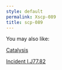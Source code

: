 ```yaml
---
style: default
permalink: Xscp-089
title: scp-089
---
```

You may also like:

[Catalysis](http://scp-wiki.net/catalysis)

[Incident I.J77.82](http://scp-wiki.net/incident-i-j77-82)
